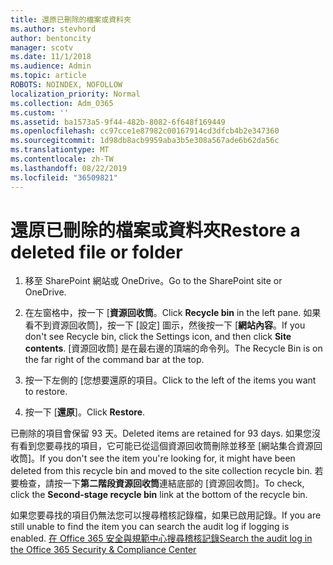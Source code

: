 ```yaml
---
title: 還原已刪除的檔案或資料夾
ms.author: stevhord
author: bentoncity
manager: scotv
ms.date: 11/1/2018
ms.audience: Admin
ms.topic: article
ROBOTS: NOINDEX, NOFOLLOW
localization_priority: Normal
ms.collection: Adm_O365
ms.custom: ''
ms.assetid: ba1573a5-9f44-482b-8082-6f648f169449
ms.openlocfilehash: cc97cce1e87982c00167914cd3dfcb4b2e347360
ms.sourcegitcommit: 1d98db8acb9959aba3b5e308a567ade6b62da56c
ms.translationtype: MT
ms.contentlocale: zh-TW
ms.lasthandoff: 08/22/2019
ms.locfileid: "36509821"
---
```

# <a name="restore-a-deleted-file-or-folder"></a><span data-ttu-id="40b5f-102">還原已刪除的檔案或資料夾</span><span class="sxs-lookup"><span data-stu-id="40b5f-102">Restore a deleted file or folder</span></span>

1. <span data-ttu-id="40b5f-103">移至 SharePoint 網站或 OneDrive。</span><span class="sxs-lookup"><span data-stu-id="40b5f-103">Go to the SharePoint site or OneDrive.</span></span>
    
2. <span data-ttu-id="40b5f-104">在左窗格中，按一下 [**資源回收筒**。</span><span class="sxs-lookup"><span data-stu-id="40b5f-104">Click **Recycle bin** in the left pane.</span></span> <span data-ttu-id="40b5f-105">如果看不到資源回收筒]，按一下 [設定] 圖示，然後按一下 [**網站內容**。</span><span class="sxs-lookup"><span data-stu-id="40b5f-105">If you don't see Recycle bin, click the Settings icon, and then click **Site contents**.</span></span> <span data-ttu-id="40b5f-106">[資源回收筒] 是在最右邊的頂端的命令列。</span><span class="sxs-lookup"><span data-stu-id="40b5f-106">The Recycle Bin is on the far right of the command bar at the top.</span></span>
    
3. <span data-ttu-id="40b5f-107">按一下左側的 [您想要還原的項目。</span><span class="sxs-lookup"><span data-stu-id="40b5f-107">Click to the left of the items you want to restore.</span></span>
    
4. <span data-ttu-id="40b5f-108">按一下 [**還原**]。</span><span class="sxs-lookup"><span data-stu-id="40b5f-108">Click **Restore**.</span></span>
    
<span data-ttu-id="40b5f-109">已刪除的項目會保留 93 天。</span><span class="sxs-lookup"><span data-stu-id="40b5f-109">Deleted items are retained for 93 days.</span></span> <span data-ttu-id="40b5f-110">如果您沒有看到您要尋找的項目，它可能已從這個資源回收筒刪除並移至 [網站集合資源回收筒]。</span><span class="sxs-lookup"><span data-stu-id="40b5f-110">If you don't see the item you're looking for, it might have been deleted from this recycle bin and moved to the site collection recycle bin.</span></span> <span data-ttu-id="40b5f-111">若要檢查，請按一下**第二階段資源回收筒**連結底部的 [資源回收筒]。</span><span class="sxs-lookup"><span data-stu-id="40b5f-111">To check, click the **Second-stage recycle bin** link at the bottom of the recycle bin.</span></span> 
  
<span data-ttu-id="40b5f-112">如果您要尋找的項目仍無法您可以搜尋稽核記錄檔，如果已啟用記錄。</span><span class="sxs-lookup"><span data-stu-id="40b5f-112">If you are still unable to find the item you can search the audit log if logging is enabled.</span></span> [<span data-ttu-id="40b5f-113">在 Office 365 安全與規範中心搜尋稽核記錄</span><span class="sxs-lookup"><span data-stu-id="40b5f-113">Search the audit log in the Office 365 Security &amp; Compliance Center</span></span>](https://support.office.com/article/0d4d0f35-390b-4518-800e-0c7ec95e946c.aspx)
  

